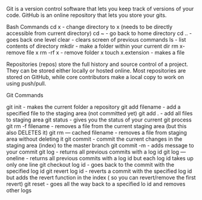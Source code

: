 Git is a version control software that lets you keep track of versions of your code.
GitHub is an online repository that lets you store your gits.


Bash Commands
cd x - change directory to x (needs to be directly accessible from current directory)
cd ~ - go back to home directory
cd .. - goes back one level
clear - clears screen of previous commands
ls - list contents of directory
mkdir - make a folder within your current dir
rm x- remove file x
rm -rf x - remove folder x
touch x.extension - makes a file

Repositories (repos) store the full history and source control of a project. They can be stored either locally or hosted online. Most repositories are stored on GitHub, while core contributors make a local copy to work on using push/pull.


Git Commands

git init - makes the current folder a repository
git add filename - add a specified file to the staging area (not committed yet)
git add .  - add all files to staging area
git status - gives you the status of your current git process
git rm -f filename - removes a file from the current staging area (but this also DELETES it)
git rm — cached filename - removes a file from staging area without deleting it
git commit - commit the current changes in the staging area (index) to the master branch
git commit -m - adds message to your commit
git log - returns all previous commits with a log id
git log —oneline - returns all previous commits with a log id but each log id takes up only one line
git checkout log id - goes back to the commit with the specified log id
git revert log id - reverts a commit with the specified log id but adds the revert function in the index ( so you can revert/remove the first revert)
git reset - goes all the way back to a specified lo id and removes other logs
